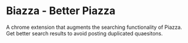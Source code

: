 # Biazza - Better Piazza
A chrome extension that augments the searching functionality of Piazza.  
Get better search results to avoid posting duplicated quaesitons.
